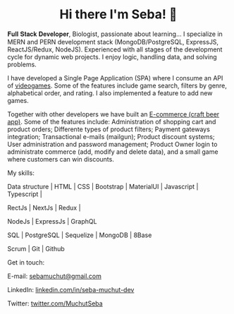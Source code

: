<h1 align= "center"> Hi there I'm Seba! 👋 </h1>

𝐅𝐮𝐥𝐥 𝐒𝐭𝐚𝐜𝐤 𝐃𝐞𝐯𝐞𝐥𝐨𝐩𝐞𝐫, Biologist, passionate about learning…    I specialize in MERN and PERN development stack (MongoDB/PostgreSQL, ExpressJS, ReactJS/Redux, NodeJS). Experienced with all stages of the development cycle for dynamic web projects. I enjoy logic, handling data, and solving problems.

I have developed a Single Page Application (SPA) where I consume an API of [videogames](https://github.com/sebamuchut/PI-Videogames-FT14a). Some of the features include game search, filters by genre, alphabetical order, and rating. I also implemented a feature to add new games. 

Together with other developers we have built an [E-commerce (craft beer app)](https://la-montaner.vercel.app/). Some of the features include: Administration of shopping cart and product orders; Differente types of product filters; Payment gateways integration; Transactional e-mails (mailgun); Product discount systems; User administration and password management; Product Owner login to administrate commerce (add, modify and delete data), and a small game where customers can win discounts.
  
My skills: 

Data structure | HTML | CSS | Bootstrap | MaterialUI | Javascript | Typescript | 

RectJs | NextJs | Redux | 

NodeJs | ExpressJs | GraphQL

SQL | PostgreSQL | Sequelize | MongoDB | 8Base

Scrum | Git | Github









Get in touch:

E-mail: sebamuchut@gmail.com

LinkedIn: [linkedin.com/in/seba-muchut-dev](https://www.linkedin.com/in/seba-muchut-dev/)

Twitter: [twitter.com/MuchutSeba](twitter.com/MuchutSeba)


